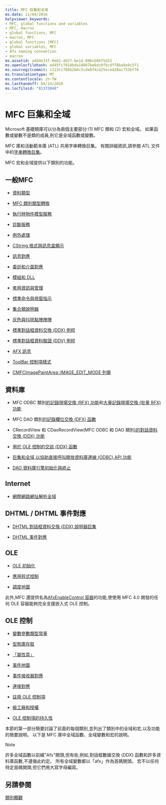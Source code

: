 ```yaml
---
title: MFC 巨集和全域
ms.date: 11/04/2016
helpviewer_keywords:
- MFC, global functions and variables
- MFC, macros
- global functions, MFC
- macros, MFC
- global functions [MFC]
- global variables, MFC
- Afx naming convention
- macros
ms.assetid: add4e33f-0e62-4d27-be14-896cb8675d22
ms.openlocfilehash: ed45fc7014bda18887be6dc8fbcdff8ba9a9c5f1
ms.sourcegitcommit: c123cc76bb2b6c5cde6f4c425ece420ac733bf70
ms.translationtype: MT
ms.contentlocale: zh-TW
ms.lasthandoff: 04/14/2020
ms.locfileid: "81373048"
---
```

# <a name="mfc-macros-and-globals"></a>MFC 巨集和全域

Microsoft 基礎類庫可以分為兩個主要部分:(1) MFC 類和 (2) 宏和全域。 如果函數或變數不是類的成員,則它是全域函數或變數。

MFC 庫和活動範本庫 (ATL) 共用字串轉換巨集。 有關詳細資訊,請參閱 ATL 文件中的[字串轉換巨集](../../atl/reference/string-conversion-macros.md)。

MFC 宏和全域提供以下類別的功能。

## <a name="general-mfc"></a>一般MFC

- [資料類型](data-types-mfc.md)

- [MFC 類別類型轉換](type-casting-of-mfc-class-objects.md)

- [執行時物件模型服務](run-time-object-model-services.md)

- [診斷服務](diagnostic-services.md)

- [例外處理](exception-processing.md)

- [CString 格式與訊息盒顯示](cstring-formatting-and-message-box-display.md)

- [訊息對應](message-map-macros-mfc.md)

- [委託和介面對應](delegate-and-interface-maps.md)

- [模組和 DLL](extension-dll-macros.md)

- [套用資訊與管理](application-information-and-management.md)

- [標準命令與視窗指示](standard-command-and-window-ids.md)

- [集合類說明器](collection-class-helpers.md)

- [灰色與抖除點陣陣陣](gray-and-dithered-bitmap-functions.md)

- [標準對話框資料交換 (DDX) 例程](standard-dialog-data-exchange-routines.md)

- [標準對話框資料驗證 (DDV) 例程](standard-dialog-data-validation-routines.md)

- [AFX 訊息](afx-messages.md)

- [ToolBar 控制項樣式](toolbar-control-styles.md)

- [CMFCImagePaintArea::IMAGE_EDIT_MODE 列舉](cmfcimagepaintarea-image-edit-mode-enumeration.md)

## <a name="database"></a>資料庫

- MFC ODBC 類別[的記錄現場交換 (RFX) 功能](record-field-exchange-functions.md)和[大量記錄現場交換 (批量 RFX) 功能](record-field-exchange-functions.md)

- MFC DAO 類別[的記錄欄位交換 (DFX) 函數](record-field-exchange-functions.md)

- CRecordView 和 CDaoRecordView(MFC ODBC 和 DAO 類別[)的對話資料交換 (DDX) 功能](dialog-data-exchange-functions-for-crecordview-and-cdaorecordview.md)

- [用於 OLE 控制的交談 (DDX) 函數](dialog-data-exchange-functions-for-ole-controls.md)

- [巨集和全域,以協助直接呼叫開放資料庫連線 (ODBC) API 功能](database-macros-and-globals.md)

- [DAO 資料庫引擎初始化與終止](dao-database-engine-initialization-and-termination.md)

## <a name="internet"></a>Internet

- [網際網路網址解析全域](internet-url-parsing-globals.md)

## <a name="dhtml--dhtml-event-maps"></a>DHTML / DHTML 事件對應

- [DHTML 對話框資料交換 (DDX) 說明器巨集](ddx-dhtml-helper-macros.md)

- [DHTML 事件對應](dhtml-event-maps.md)

## <a name="ole"></a>OLE

- [OLE 初始化](ole-initialization.md)

- [應用程式控制](application-control.md)

- [調度地圖](dispatch-maps.md)

此外,MFC 還提供名為[AfxEnableControl 容器](ole-initialization.md#afxenablecontrolcontainer)的功能,使使用 MFC 4.0 開發的任何 OLE 容器能夠完全支援嵌入式 OLE 控制。

## <a name="ole-controls"></a>OLE 控制

- [變數參數類型常量](variant-parameter-type-constants.md)

- [型態庫存取](type-library-access.md)

- [「屬性頁」](property-pages-mfc.md)

- [事件地圖](event-maps.md)

- [事件接收器對應](event-sink-maps.md)

- [連接對應](connection-maps.md)

- [註冊 OLE 控制項](registering-ole-controls.md)

- [級工廠和授權](class-factories-and-licensing.md)

- [OLE 控制項的持久性](persistence-of-ole-controls.md)

本節的第一部分簡要討論了前面的每個類別,並列出了類別中的全域和宏,以及功能的簡要說明。 以下是 MFC 庫中全域函數、全域變數和宏的說明。

> [!NOTE]
> 許多全域函數以前綴"Afx"開頭,但有些,例如,對話框數據交換 (DDX) 函數和許多資料庫函數,不遵循此約定。 所有全域變數都以「afx」作為首碼開頭。 宏不以任何特定首碼開頭,但它們用大寫字母編寫。

## <a name="see-also"></a>另請參閱

[類別概觀](../../mfc/class-library-overview.md)
